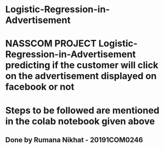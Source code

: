 # Logistic-Regression-in-Advertisement
# NASSCOM PROJECT Logistic-Regression-in-Advertisement predicting if the customer will click on the advertisement displayed on facebook or not
# Steps to be followed are mentioned in the colab notebook given above
## Done by Rumana Nikhat - 20191COM0246
